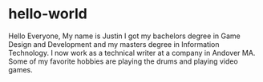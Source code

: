 # hello-world

Hello Everyone,
My name is Justin
I got my bachelors degree in Game Design and Development and my masters degree in Information Technology. I now work as a technical writer at a company in Andover MA.
Some of my favorite hobbies are playing the drums and playing video games.
